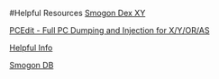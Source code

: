 #Helpful Resources
[Smogon Dex XY](http://www.smogon.com/dex/xy/pokemon/)

[PCEdit - Full PC Dumping and Injection for X/Y/OR/AS](http://projectpokemon.org/forums/showthread.php?44561-PCEdit-Full-PC-Dumping-and-Injection-for-X-Y-OR-AS)

[Helpful Info](http://pastebin.com/FWSxVMue)

[Smogon DB](http://projectpokemon.org/forums/showthread.php?44398-Rental-Smogon-team-(All-competitive-PK6-to-copy))

